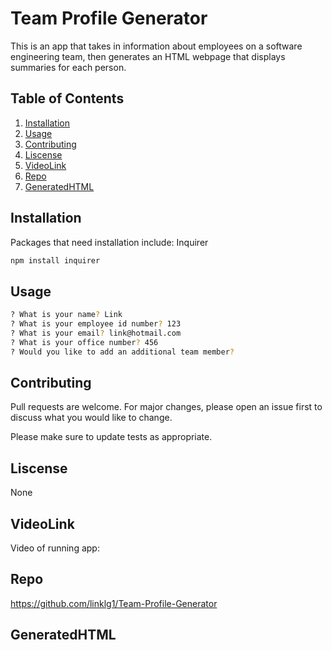 # Team Profile Generator

This is an app that takes in information about employees on a software engineering team, then generates an HTML webpage that displays summaries for each person.

## Table of Contents 

 1. [Installation](#Installation)
 2. [Usage](#Usage)
 3. [Contributing](#Contributing)
 4. [Liscense](#Liscense)
 5. [VideoLink](#VideoLink)
 6. [Repo](#Repo)
 7. [GeneratedHTML](#GeneratedHTML)


## Installation

Packages that need installation include: Inquirer


```bash
npm install inquirer
```

## Usage

```bash
? What is your name? Link
? What is your employee id number? 123
? What is your email? link@hotmail.com
? What is your office number? 456
? Would you like to add an additional team member?
```

## Contributing
Pull requests are welcome. For major changes, please open an issue first to discuss what you would like to change.

Please make sure to update tests as appropriate.

## Liscense
None

## VideoLink 
Video of running app:

## Repo

https://github.com/linklg1/Team-Profile-Generator

## GeneratedHTML


